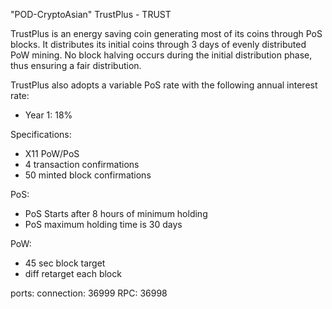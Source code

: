 "POD-CryptoAsian"
TrustPlus - TRUST

TrustPlus is an energy saving coin generating most of its coins through PoS blocks. It distributes its initial coins through 3 days of evenly distributed PoW mining. No block halving occurs during the initial distribution phase, thus ensuring a fair distribution.

TrustPlus also adopts a variable PoS rate with the following annual interest rate:
- Year 1: 18%

Specifications:

- X11 PoW/PoS
- 4 transaction confirmations
- 50 minted block confirmations

PoS:
- PoS Starts after 8 hours of minimum holding
- PoS maximum holding time is 30 days

PoW: 
- 45 sec block target
- diff retarget each block

ports:
connection:	36999
RPC: 36998
